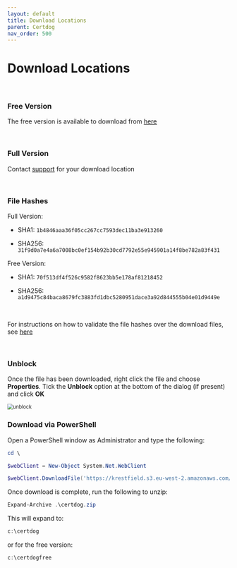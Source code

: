 ```yaml
---
layout: default
title: Download Locations
parent: Certdog
nav_order: 500
---
```




# Download Locations

<br>

### Free Version

The free version is available to download from [here](https://krestfield.s3.eu-west-2.amazonaws.com/certdog/certdogfree_v180.zip)

<br>

### Full Version

Contact [support](mailto:support@krestfield.com) for your download location

<br>

### File Hashes

Full Version:  

* SHA1: ``1b4846aaa36f05cc267cc7593dec11ba3e913260``

* SHA256: ``31f9d0a7e4a6a7008bc0ef154b92b30cd7792e55e945901a14f8be782a83f431``

Free Version:  

* SHA1: ``70f513df4f526c9582f8623bb5e178af81218452``

* SHA256: ``a1d9475c84baca8679fc3883fd1dbc5280951dace3a92d844555b04e01d9449e``

<br>

For instructions on how to validate the file hashes over the download files, see [here](https://krestfield.github.io/docs/pki/check_file_hash.html)

<br>

### Unblock

Once the file has been downloaded, right click the file and choose **Properties**. Tick the **Unblock** option at the bottom of the dialog (if present) and click **OK**

<img src="C:\Users\darre\Documents\_mystuff\development\_krestfield products\docs\certdog\images\unblock_zip.png" alt="unblock" style="zoom:80%;" />



### Download via PowerShell

Open a PowerShell window as Administrator and type the following:

```powershell
cd \

$webClient = New-Object System.Net.WebClient

$webClient.DownloadFile('https://krestfield.s3.eu-west-2.amazonaws.com/certdog/certdogfree_v180.zip', 'c:\certdog.zip')
```

Once download is complete, run the following to unzip:

```powershell
Expand-Archive .\certdog.zip
```

This will expand to:

```powershell
c:\certdog
```

or for the free version:

```powershell
c:\certdogfree
```

